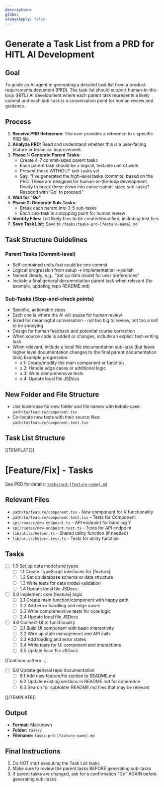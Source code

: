 ```yaml
---
description:
globs:
alwaysApply: false
---
```


# Generate a Task List from a PRD for HITL AI Development

## Goal

To guide an AI agent in generating a detailed task list from a product requirements document (PRD). The task list should support human-in-the-loop (HITL) AI development where each parent task represents a likely commit and each sub-task is a conversation point for human review and guidance.

## Process

1. **Receive PRD Reference:** The user provides a reference to a specific PRD file.
2. **Analyze PRD:** Read and understand whether this is a user-facing feature or technical improvement.
3. **Phase 1: Generate Parent Tasks:**
   - Create 4-7 commit-sized parent tasks
   - Each parent task should be a logical, testable unit of work
   - Present these WITHOUT sub-tasks yet
   - Say: "I've generated the high-level tasks (commits) based on the PRD. These are designed for human-in-the-loop development. Ready to break these down into conversation-sized sub-tasks? Respond with 'Go' to proceed."
4. **Wait for "Go"**
5. **Phase 2: Generate Sub-Tasks:**
   - Break each parent into 3-5 sub-tasks
   - Each sub-task is a stopping point for human review
6. **Identify Files:** List likely files to be created/modified, including test files
7. **Save Task List:** Save to `/tasks/tasks-prd-[feature-name].md`

## Task Structure Guidelines

### Parent Tasks (Commit-level)

- Self-contained units that could be one commit
- Logical progression from setup → implementation → polish
- Named clearly, e.g., "Set up data model for user preferences"
- Include a final general documentation parent task when relevant (for example, updating repo README.md)

### Sub-Tasks (Stop-and-check points)

- Specific, actionable steps
- Each one is where the AI will pause for human review
- Sized for meaningful conversation - not too big to review, not too small to be annoying
- Design for human feedback and potential course correction
- When source code is added or changes, include an explicit test-writing task
- When relevant, include a local file documentation sub-task (but leave higher level documentation changes to the final parent documentation task)
  Example progression:
  - x.1: Create/modify the main component or function
  - x.2: Handle edge cases or additional logic
  - x.3: Write comprehensive tests
  - x.4: Update local file JSDocs

## New Folder and File Structure

- Use lowercase for new folder and file names with kebab-case: `path/to/feature/component.tsx`
- Co-locate new tests with their source files: `path/to/feature/component.test.tsx`

## Task List Structure

[[TEMPLATE]]

# [Feature/Fix] - Tasks

See PRD for details: [`tasks/prd-[feature-name].md`](./prd-[feature-name].md)

## Relevant Files

- `path/to/feature/component.tsx` - New component for X functionality
- `path/to/feature/component.test.tsx` - Tests for Component
- `api/routes/new-endpoint.ts` - API endpoint for handling Y
- `api/routes/new-endpoint.test.ts` - Tests for API endpoint
- `lib/utils/helper.ts` - Shared utility function (if needed)
- `lib/utils/helper.test.ts` - Tests for utility function

## Tasks

- [ ] 1.0 Set up data model and types
  - [ ] 1.1 Create TypeScript interfaces for [feature]
  - [ ] 1.2 Set up database schema or data structure
  - [ ] 1.3 Write tests for data model validation
  - [ ] 1.4 Update local file JSDocs
- [ ] 2.0 Implement core [feature] logic
  - [ ] 2.1 Create main function/component with happy path
  - [ ] 2.2 Add error handling and edge cases
  - [ ] 2.3 Write comprehensive tests for core logic
  - [ ] 2.4 Update local file JSDocs
- [ ] 3.0 Connect UI to functionality
  - [ ] 3.1 Build UI component with basic interactivity
  - [ ] 3.2 Wire up state management and API calls
  - [ ] 3.3 Add loading and error states
  - [ ] 3.4 Write tests for UI component and interactions
  - [ ] 3.5 Update local file JSDocs

[Continue pattern...]

- [ ] 6.0 Update general repo documentation
  - [ ] 6.1 Add new feature/fix section to README.md
  - [ ] 6.2 Update existing sections in README.md for coherence
  - [ ] 6.3 Search for subfolder README.md files that may be relevant

[[/TEMPLATE]]

## Output

- **Format:** Markdown
- **Folder:** `tasks/`
- **Filename:** `tasks-prd-[feature-name].md`

## Final Instructions

1. Do NOT start executing the Task List tasks
2. Make sure to review the parent tasks BEFORE generating sub-tasks
3. If parent tasks are changed, ask for a confirmation "Go" AGAIN before generating sub-tasks
